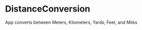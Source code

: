 # DistanceConversion
App converts between Meters, Kilometers, Yards, Feet, and Miles 

[](https://github.com/19neloyk/DistanceConversion/blob/master/Screen%20Shot%202020-05-25%20at%207.08.37%20AM.png)
